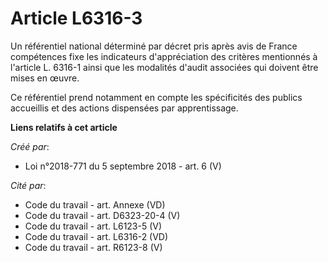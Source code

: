 # Article L6316-3

Un référentiel national déterminé par décret pris après avis de France compétences fixe les indicateurs d'appréciation des
critères mentionnés à l'article L. 6316-1 ainsi que les modalités d'audit associées qui doivent être mises en œuvre.

Ce référentiel prend notamment en compte les spécificités des publics accueillis et des actions dispensées par apprentissage.

**Liens relatifs à cet article**

_Créé par_:

  - Loi n°2018-771 du 5 septembre 2018 - art. 6 (V)

_Cité par_:

  - Code du travail - art. Annexe (VD)
  - Code du travail - art. D6323-20-4 (V)
  - Code du travail - art. L6123-5 (V)
  - Code du travail - art. L6316-2 (VD)
  - Code du travail - art. R6123-8 (V)
